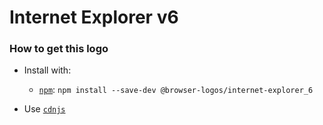 # Internet Explorer v6

### How to get this logo

* Install with:
  * [`npm`](https://www.npmjs.com/): `npm install --save-dev @browser-logos/internet-explorer_6`

* Use [`cdnjs`](https://cdnjs.com/libraries/browser-logos)
